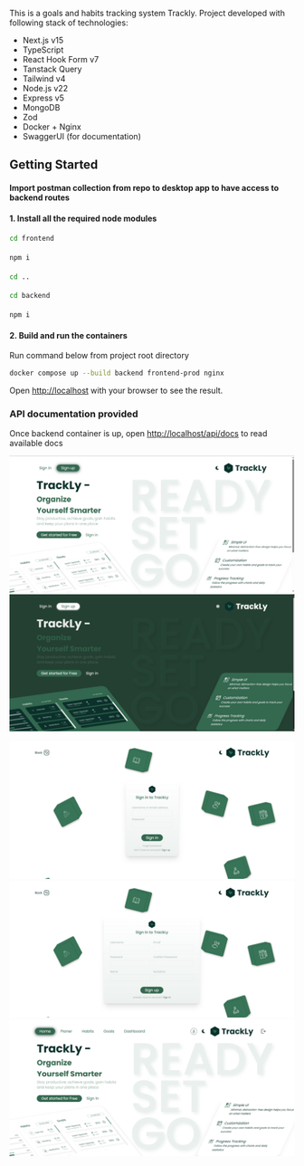 This is a goals and habits tracking system Trackly. 
Project developed with following stack of technologies:
- Next.js v15
- TypeScript
- React Hook Form v7
- Tanstack Query
- Tailwind v4
- Node.js v22
- Express v5
- MongoDB
- Zod
- Docker + Nginx
- SwaggerUI (for documentation)

## Getting Started

#### Import postman collection from repo to desktop app to have access to backend routes
#### 1. Install all the required node modules

```bash
cd frontend 

npm i

cd ..

cd backend

npm i
```

#### 2. Build and run the containers

Run command below from project root directory

```bash
docker compose up --build backend frontend-prod nginx
```

Open [http://localhost](http://localhost) with your browser to see the result.

### API documentation provided

Once backend container is up, open [http://localhost/api/docs](http://localhost/api/docs) to read available docs

![img.png](img.png)
![img_1.png](img_1.png)

![img_2.png](img_2.png)
![img_3.png](img_3.png)
![img_4.png](img_4.png)
